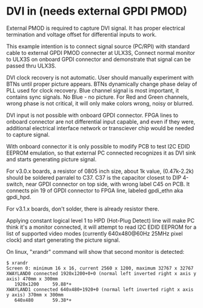 # DVI in (needs external GPDI PMOD)

External PMOD is required to capture DVI signal.
It has proper electrical termination and voltage offset
for differential inputs to work.

This example intention is to connect signal source (PC/RPI)
with standard cable to external GPDI PMOD connecter at ULX3S,
Connect normal monitor to ULX3S on onboard GPDI connector and
demonstrate that signal can be passed thru ULX3S.

DVI clock recovery is not automatic. User should
manually experiment with BTNs until proper picture appears.
BTNs dynamically change phase delay of PLL used for clock recovery.
Blue channel signal is most important, it contains sync signals.
No Blue - no picture. For Red and Green channels, wrong phase
is not critical, it will only make colors wrong, noisy or blurred.

DVI input is not possible with onboard GPDI connector.
FPGA lines to onboard connector are not differential input capable,
and even if they were, additional electrical interface
network or transciever chip would be needed to capture signal.

With onboard connector it is only possible to modify PCB
to test I2C EDID EEPROM emulation, so that external PC connected
recognizes it as DVI sink and starts generating picture signal.

For v3.0.x boards, a resistor of 0805 inch size, about 1k value,
(0.47k-2.2k) should be soldered parralel to C37. C37 is the capacitor
closest to DIP 4-switch, near GPDI connector on top side, with wrong
label C45 on PCB. It connects pin 19 of GPDI connector to FPGA line,
labeled gpdi_ethn aka gpdi_hpd.

For v3.1.x boards, don't solder, there is already resistor there.

Applying constant logical level 1 to HPD (Hot-Plug Detect) line will
make PC think it's a monitor connected, it will attempt to read I2C EDID
EEPROM for a list of supported video modes (currently 640x480@60Hz 25MHz
pixel clock) and start generating the picture signal.

On linux, "xrandr" command will show that second monitor is detected:

    $ xrandr
    Screen 0: minimum 16 x 16, current 2560 x 1200, maximum 32767 x 32767
    XWAYLAND0 connected 1920x1200+0+0 (normal left inverted right x axis y axis) 470mm x 300mm
       1920x1200     59.88*+
    XWAYLAND1 connected 640x480+1920+0 (normal left inverted right x axis y axis) 370mm x 300mm
       640x480       59.38*+
